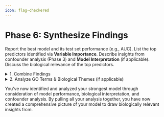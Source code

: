 ```yaml
---
icon: flag-checkered
---
```


# Phase 6: Synthesize Findings

Report the best model and its test set performance (e.g., AUC). List the top predictors identified via **Variable Importance**. Describe insights from confounder analysis (Phase 3) and **Model Interpretation** (if applicable). Discuss the biological relevance of the top predictors.

<details>

<summary>1. Combine Findings</summary>

1. Identify the top model from phase 4 by considering
   * Model performance metrics
   * ROC Curves
   * Biological relevance of top predictors in Variable Importance
   * Confounder Check (phase 3)
2.  Pull together all your findings, including

    * Clustered t-SNE plots for responder classification, if applicable (Phase 2)

    <figure><img src="../.gitbook/assets/FF_Phase6_Clustered tSNE Plot.png" alt="" width="375"><figcaption></figcaption></figure>

    * t-SNE plots and analysis from Confounder check (Phase 3)

    <figure><img src="../.gitbook/assets/FF_Phase  3_Age vs HAI Responder (1).png" alt="" width="563"><figcaption></figcaption></figure>

    * Model performance metrics (Phase 4)

    <figure><img src="../.gitbook/assets/FF_Phase 5_Training Summary Box Plots.png" alt="" width="375"><figcaption></figcaption></figure>

    * Training and Testing ROC Curves

    <figure><img src="../.gitbook/assets/FF_Phase 5_Combined ROC Curves RF.png" alt="" width="563"><figcaption></figcaption></figure>

    * Model Interpretation plots, if applicable

    <figure><img src="../.gitbook/assets/FF_Phase 5_Model Interp Heatmap RF.png" alt="" width="375"><figcaption></figcaption></figure>

    * Variable Importance bar plot

    <figure><img src="../.gitbook/assets/FF_ Phase 5_Exploration_Variable Importance Plot_white background.png" alt="" width="375"><figcaption></figcaption></figure>

    * Features across dataset dot plots for top predictive features

    <figure><img src="../.gitbook/assets/FF_ Phase 5_Exploration_Features Across Dataset Plot.png" alt="" width="375"><figcaption></figcaption></figure>

</details>

<details>

<summary>2. Analyze GO Terms &#x26; Biological Themes (if applicable)</summary>

Pathway enrichment analysis is performed outside of PANDORA and is a powerful tool to understand the biological themes, which are already shown in the top predictive GO terms that may be present in your model.&#x20;

* Pathway Enrichment Analysis Tools:
  * clusterProfiler in R
  * DAVID
  * Metascape
  * Enrichr
*   GO term databases

    * GO
    * KEGG
    * Reactome



GO Terms can be used to identify biological themes using the following workflow:

1. Identify GO terms from your top predictors
   1. Open the Gene Ontology Resource [webpage](https://geneontology.org/)
   2. Search for all your top GO predictive terms in the form GO:#
      1. i.e. `GO:0070206`, `GO:1903214`
   3. Click term history to see ancestor chart, child terms, and co-occurring terms
   4. Create a list of all biological processes and themes related to your GO Terms
2. Check the expression levels of baseline terms in responder groups
   1. Select your predictive processed dataset from the Workspace (This dataset should only contain baseline features and your responder columns)
   2. Navigate to **Discovery** -> **Start** -> **Hierarchical Clustering**
   3.  Configure Clustering **Column Selection**

       1. Select your Responder column for the **Columns**
       2. Set **First (n) rows** such that it is larger than the total number of baseline features



       <figure><img src="../.gitbook/assets/FF_Phase 6_Clustering Column Selection.png" alt="" width="375"><figcaption></figcaption></figure>
   4.  Configure Clustering **Display Options**

       1. Enable **Grouped display**
       2. Select the responder column for **Grouped column**

       <figure><img src="../.gitbook/assets/FF_Phase 6_Clustering Display Options.png" alt="" width="375"><figcaption></figcaption></figure>
   5. Click **Plot image**
3.  Analyze the resultant heatmap

    1. Take note on how the expression of top predictive variables varies among the responder classes.
    2. With biological themes in mind from both from predictive variables and top GO terms, consider the biological themes among responder classes.



    <figure><img src="../.gitbook/assets/Baseline Feature Responder Group Heatmap.png" alt="" width="375"><figcaption></figcaption></figure>
4. Make plots reflecting biological themes (optional)
   1. Outside of PANDORA, you may create additional plots, such as radar plots, reflecting the different immune profiles of responder classes based on the baseline or fold change expression levels of features in each class.

</details>

You've now identified and analyzed your strongest model through consideration of model performance, biological interpretation, and confounder analysis. By pulling all your analysis together, you have now created a comprehensive picture of your model to draw biologically relevant insights from.
